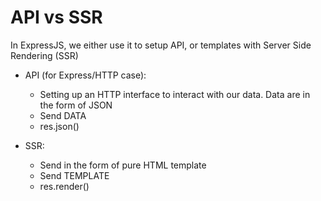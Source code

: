 # API vs SSR

In ExpressJS, we either use it to setup API, or templates with Server Side Rendering (SSR)

- API (for Express/HTTP case):
    - Setting up an HTTP interface to interact with our data. Data are in the form of JSON
    - Send DATA
    - res.json()

- SSR:
    - Send in the form of pure HTML template
    - Send TEMPLATE
    - res.render()
